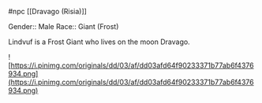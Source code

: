 #npc [[Dravago (Risia)]]

Gender:: Male
Race:: Giant (Frost)

Lindvuf is a Frost Giant who lives on the moon Dravago.

![https://i.pinimg.com/originals/dd/03/af/dd03afd64f90233371b77ab6f4376934.png](https://i.pinimg.com/originals/dd/03/af/dd03afd64f90233371b77ab6f4376934.png)